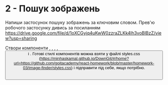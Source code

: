 # 2 - Пошук зображень​

Напиши застосунок пошуку зображень за ключовим словом. Прев'ю робочого
застосунку дивись за посиланням
https://drive.google.com/file/d/1oXCGyiq4uKwW0zzraZLKk4lh3voBlBzZ/view?usp=sharing

Створи компоненти <Searchbar>, <ImageGallery>, <ImageGalleryItem>, <Loader>,
<Button> і <Modal>. Готові стилі компонентів можна взяти у файлі styles.css
(https://minhaskamal.github.io/DownGit/#/home?url=https://github.com/goitacademy/react-homework/blob/master/homework-03/image-finder/styles.css)
і підправити під себе, якщо потрібно.

##
